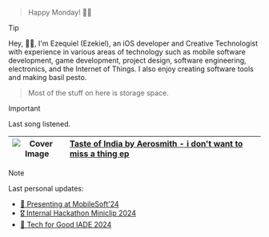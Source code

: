 > Happy Monday! 👋🏻

> [!TIP]
> Hey, 👋🏻, I'm Ezequiel (Ezekiel), an iOS developer and Creative Technologist with experience in various areas of technology such as mobile software development, game development, project design, software engineering, electronics, and the Internet of Things. I also enjoy creating software tools and making basil pesto. </blockquote>

> Most of the stuff on here is storage space.

> [!IMPORTANT]
> Last song listened.

| ![Cover Image](https://lastfm.freetls.fastly.net/i/u/64s/e05558eb74c6e9b48c5ed6927aafa2cb.jpg) | [Taste of India by Aerosmith - i don't want to miss a thing ep](https://www.last.fm/music/Aerosmith/_/Taste+of+India) |
|---------------|:---------------------------------------------|

> [!NOTE]
> Last personal updates:
  - [📃 Presenting at MobileSoft'24](https://ezefranca.com/news/presenting-mobilesoft-2024)
  - [🎖️ Internal Hackathon Miniclip 2024](https://ezefranca.com/news/hackathon-miniclip-2024)
  - [🥈 Tech for Good IADE 2024](https://ezefranca.com/news/tech-for-good-iade-2024)
